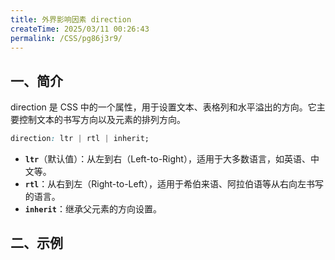 ```yaml
---
title: 外界影响因素 direction
createTime: 2025/03/11 00:26:43
permalink: /CSS/pg86j3r9/
---
```


## 一、简介

direction 是 CSS 中的一个属性，用于设置文本、表格列和水平溢出的方向。它主要控制文本的书写方向以及元素的排列方向。

```css
direction: ltr | rtl | inherit;
```

- **`ltr`**（默认值）：从左到右（Left-to-Right），适用于大多数语言，如英语、中文等。
- **`rtl`**：从右到左（Right-to-Left），适用于希伯来语、阿拉伯语等从右向左书写的语言。
- **`inherit`**：继承父元素的方向设置。

## 二、示例

<br/>
<demo1 />
